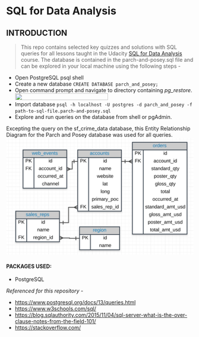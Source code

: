 # SQL for Data Analysis

## INTRODUCTION

> This repo contains selected key quizzes and solutions with SQL queries for
all lessons taught in the Udacity [SQL for Data Analysis](https://classroom.udacity.com/courses/ud198) course. The database is contained in the parch-and-posey.sql file and can be explored in your local machine using the following steps -
- Open PostgreSQL psql shell
- Create a new database `CREATE DATABASE parch_and_posey;`
- Open command prompt and navigate to directory containing _pg_restore_. <img src="psql.png" width=250 height=18/>
- Import database `psql -h localhost -U postgres -d parch_and_posey -f path-to-sql-file.parch-and-posey.sql`
- Explore and run queries on the database from shell or pgAdmin.

Excepting the query on the sf_crime_data database, this Entity Relationship Diagram for the Parch and Posey database was used for all queries.
![alt text](ERD_Parch_and_Posey.png)



#### PACKAGES USED:

- PostgreSQL

_Referenced for this repository -_
- https://www.postgresql.org/docs/13/queries.html
- https://www.w3schools.com/sql/
- https://blog.sqlauthority.com/2015/11/04/sql-server-what-is-the-over-clause-notes-from-the-field-101/
- https://stackoverflow.com/
